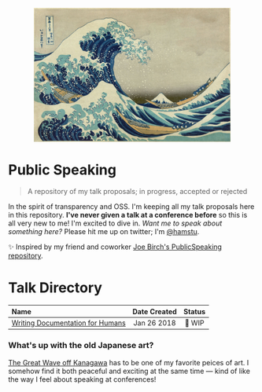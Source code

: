 <p align="center">
  <img align="middle" src="./images/great_wave_off_kanagawa.jpg" width="400" />
</p>

# Public Speaking
> A repository of my talk proposals; in progress, accepted or rejected

In the spirit of transparency and OSS. I'm keeping all my talk proposals here in this repository. **I've never given a talk at a conference before** so this is all very new to me! I'm excited to dive in. *Want me to speak about something here?* Please hit me up on twitter; I'm <a href="https://twitter.com/hamstu">@hamstu</a>.

✨ Inspired by my friend and coworker [Joe Birch's PublicSpeaking repository](https://github.com/hitherejoe/PublicSpeaking).

# Talk Directory

**Name**|**Date Created**|**Status**
:-----|:-----:|:-----:
[Writing Documentation for Humans](./talks/writing-documentation-for-humans.md)|Jan 26 2018| 📝 WIP

### What's up with the old Japanese art?

<a href="https://en.wikipedia.org/wiki/The_Great_Wave_off_Kanagawa">The Great Wave off Kanagawa</a> has to be one of my favorite peices of art. I somehow find it both peaceful and exciting at the same time — kind of like the way I feel about speaking at conferences!
